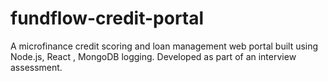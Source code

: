 # fundflow-credit-portal
A microfinance credit scoring and loan management web portal built using  Node.js, React , MongoDB logging. Developed as part of an interview assessment.
